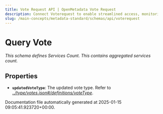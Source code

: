 ```yaml
---
title: Vote Request API | OpenMetadata Vote Request
description: Connect Voterequest to enable streamlined access, monitoring, or search of enterprise data using secure and scalable integrations.
slug: /main-concepts/metadata-standard/schemas/api/voterequest
---
```


# Query Vote

*This schema defines Services Count. This contains aggregated services count.*

## Properties

- **`updatedVoteType`**: The updated vote type. Refer to *[../type/votes.json#/definitions/voteType](#/type/votes.json#/definitions/voteType)*.


Documentation file automatically generated at 2025-01-15 09:05:41.923720+00:00.
